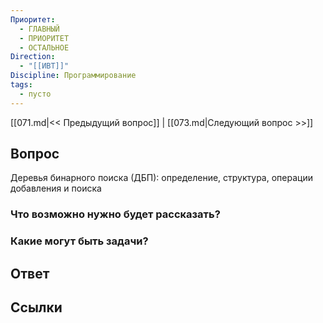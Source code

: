 ```yaml
---
Приоритет:
  - ГЛАВНЫЙ
  - ПРИОРИТЕТ
  - ОСТАЛЬНОЕ
Direction:
  - "[[ИВТ]]" 
Discipline: Программирование 
tags:
  - пусто
---
```

[[071.md|<< Предыдущий вопрос]] | [[073.md|Следующий вопрос >>]]
## Вопрос

Деревья бинарного поиска (ДБП): определение, структура, операции добавления и поиска

### Что возможно нужно будет рассказать?

### Какие могут быть задачи?

## Ответ

## Ссылки
